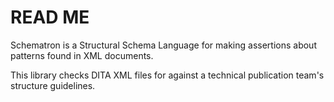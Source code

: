 # READ ME

Schematron is a Structural Schema Language for making assertions about patterns found in XML documents. 

This library checks DITA XML files for against a technical publication team's structure guidelines.
